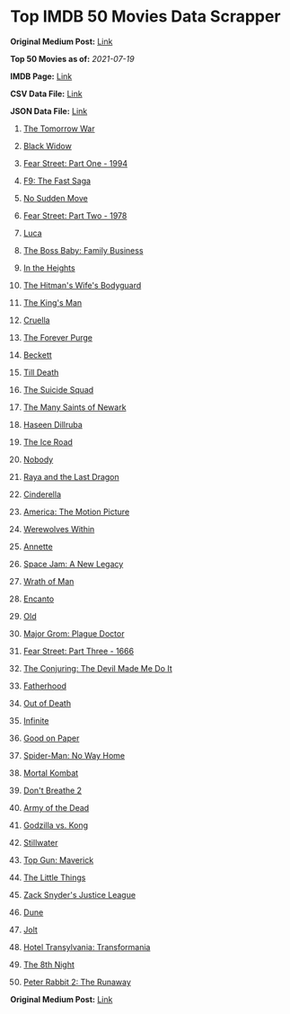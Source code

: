 # Top IMDB 50 Movies Data Scrapper

**Original Medium Post:** [Link](https://medium.com/@nishantsahoo/which-movie-should-i-watch-5c83a3c0f5b1) 

**Top 50 Movies as of:** _2021-07-19_

**IMDB Page:** [Link](http://www.imdb.com/search/title?release_date=2021,2021&title_type=feature)

**CSV Data File:** [Link](/Data/data.csv)

**JSON Data File:** [Link](/Data/data.json)

1. [The Tomorrow War](https://www.imdb.com/title/tt9777666/?ref_=adv_li_tt)

2. [Black Widow](https://www.imdb.com/title/tt3480822/?ref_=adv_li_tt)

3. [Fear Street: Part One - 1994](https://www.imdb.com/title/tt6566576/?ref_=adv_li_tt)

4. [F9: The Fast Saga](https://www.imdb.com/title/tt5433138/?ref_=adv_li_tt)

5. [No Sudden Move](https://www.imdb.com/title/tt11525644/?ref_=adv_li_tt)

6. [Fear Street: Part Two - 1978](https://www.imdb.com/title/tt9701940/?ref_=adv_li_tt)

7. [Luca](https://www.imdb.com/title/tt12801262/?ref_=adv_li_tt)

8. [The Boss Baby: Family Business](https://www.imdb.com/title/tt6932874/?ref_=adv_li_tt)

9. [In the Heights](https://www.imdb.com/title/tt1321510/?ref_=adv_li_tt)

10. [The Hitman's Wife's Bodyguard](https://www.imdb.com/title/tt8385148/?ref_=adv_li_tt)

11. [The King's Man](https://www.imdb.com/title/tt6856242/?ref_=adv_li_tt)

12. [Cruella](https://www.imdb.com/title/tt3228774/?ref_=adv_li_tt)

13. [The Forever Purge](https://www.imdb.com/title/tt10327252/?ref_=adv_li_tt)

14. [Beckett](https://www.imdb.com/title/tt10230994/?ref_=adv_li_tt)

15. [Till Death](https://www.imdb.com/title/tt11804152/?ref_=adv_li_tt)

16. [The Suicide Squad](https://www.imdb.com/title/tt6334354/?ref_=adv_li_tt)

17. [The Many Saints of Newark](https://www.imdb.com/title/tt8110232/?ref_=adv_li_tt)

18. [Haseen Dillruba](https://www.imdb.com/title/tt11027830/?ref_=adv_li_tt)

19. [The Ice Road](https://www.imdb.com/title/tt3758814/?ref_=adv_li_tt)

20. [Nobody](https://www.imdb.com/title/tt7888964/?ref_=adv_li_tt)

21. [Raya and the Last Dragon](https://www.imdb.com/title/tt5109280/?ref_=adv_li_tt)

22. [Cinderella](https://www.imdb.com/title/tt10155932/?ref_=adv_li_tt)

23. [America: The Motion Picture](https://www.imdb.com/title/tt6733874/?ref_=adv_li_tt)

24. [Werewolves Within](https://www.imdb.com/title/tt9288692/?ref_=adv_li_tt)

25. [Annette](https://www.imdb.com/title/tt6217926/?ref_=adv_li_tt)

26. [Space Jam: A New Legacy](https://www.imdb.com/title/tt3554046/?ref_=adv_li_tt)

27. [Wrath of Man](https://www.imdb.com/title/tt11083552/?ref_=adv_li_tt)

28. [Encanto](https://www.imdb.com/title/tt2953050/?ref_=adv_li_tt)

29. [Old](https://www.imdb.com/title/tt10954652/?ref_=adv_li_tt)

30. [Major Grom: Plague Doctor](https://www.imdb.com/title/tt7601480/?ref_=adv_li_tt)

31. [Fear Street: Part Three - 1666](https://www.imdb.com/title/tt9701942/?ref_=adv_li_tt)

32. [The Conjuring: The Devil Made Me Do It](https://www.imdb.com/title/tt7069210/?ref_=adv_li_tt)

33. [Fatherhood](https://www.imdb.com/title/tt4733624/?ref_=adv_li_tt)

34. [Out of Death](https://www.imdb.com/title/tt12528166/?ref_=adv_li_tt)

35. [Infinite](https://www.imdb.com/title/tt6654210/?ref_=adv_li_tt)

36. [Good on Paper](https://www.imdb.com/title/tt8231668/?ref_=adv_li_tt)

37. [Spider-Man: No Way Home](https://www.imdb.com/title/tt10872600/?ref_=adv_li_tt)

38. [Mortal Kombat](https://www.imdb.com/title/tt0293429/?ref_=adv_li_tt)

39. [Don't Breathe 2](https://www.imdb.com/title/tt6246322/?ref_=adv_li_tt)

40. [Army of the Dead](https://www.imdb.com/title/tt0993840/?ref_=adv_li_tt)

41. [Godzilla vs. Kong](https://www.imdb.com/title/tt5034838/?ref_=adv_li_tt)

42. [Stillwater](https://www.imdb.com/title/tt10696896/?ref_=adv_li_tt)

43. [Top Gun: Maverick](https://www.imdb.com/title/tt1745960/?ref_=adv_li_tt)

44. [The Little Things](https://www.imdb.com/title/tt10016180/?ref_=adv_li_tt)

45. [Zack Snyder's Justice League](https://www.imdb.com/title/tt12361974/?ref_=adv_li_tt)

46. [Dune](https://www.imdb.com/title/tt1160419/?ref_=adv_li_tt)

47. [Jolt](https://www.imdb.com/title/tt10228134/?ref_=adv_li_tt)

48. [Hotel Transylvania: Transformania](https://www.imdb.com/title/tt9848626/?ref_=adv_li_tt)

49. [The 8th Night](https://www.imdb.com/title/tt14781176/?ref_=adv_li_tt)

50. [Peter Rabbit 2: The Runaway](https://www.imdb.com/title/tt8376234/?ref_=adv_li_tt)

**Original Medium Post:** [Link](https://medium.com/@nishantsahoo/which-movie-should-i-watch-5c83a3c0f5b1) 
